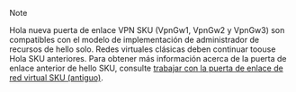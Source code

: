 > [!NOTE]
> Hola nueva puerta de enlace VPN SKU (VpnGw1, VpnGw2 y VpnGw3) son compatibles con el modelo de implementación de administrador de recursos de hello solo. Redes virtuales clásicas deben continuar toouse Hola SKU anteriores. Para obtener más información acerca de la puerta de enlace anterior de hello SKU, consulte [trabajar con la puerta de enlace de red virtual SKU (antiguo)](../articles/vpn-gateway/vpn-gateway-about-skus-legacy.md).
